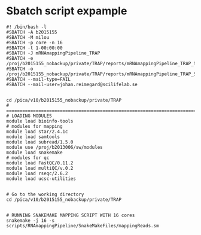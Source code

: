  # Sbatch script expample 
 
 
    #! /bin/bash -l
    #SBATCH -A b2015155
    #SBATCH -M milou
    #SBATCH -p core -n 16
    #SBATCH -t 1-00:00:00
    #SBATCH -J mRNAmappingPipeline_TRAP
    #SBATCH -e /proj/b2015155_nobackup/private/TRAP/reports/mRNAmappingPipeline_TRAP_SLURM_Job_id_%j.stderr.txt
    #SBATCH -o /proj/b2015155_nobackup/private/TRAP/reports/mRNAmappingPipeline_TRAP_SLURM_Job_id_%j.stdout.txt
    #SBATCH --mail-type=FAIL
    #SBATCH --mail-user=johan.reimegard@scilifelab.se
    
    
    cd /pica/v10/b2015155_nobackup/private/TRAP
    # ==============================================================================
    # LOADING MODULES
    module load bioinfo-tools
    # modules for mapping
    module load star/2.4.1c
    module load samtools
    module load subread/1.5.0
    module use /proj/b2013006/sw/modules
    module load snakemake
    # modules for qc
    module load FastQC/0.11.2
    module load multiQC/v.0.2
    module load rseqc/2.6.2
    module load ucsc-utilities


    # Go to the working directory
    cd /pica/v10/b2015155_nobackup/private/TRAP
    
    
    # RUNNING SNAKEMAKE MAPPING SCRIPT WITH 16 cores
    snakemake -j 16 -s scripts/RNAmappingPipeline/SnakeMakeFiles/mappingReads.sm 

